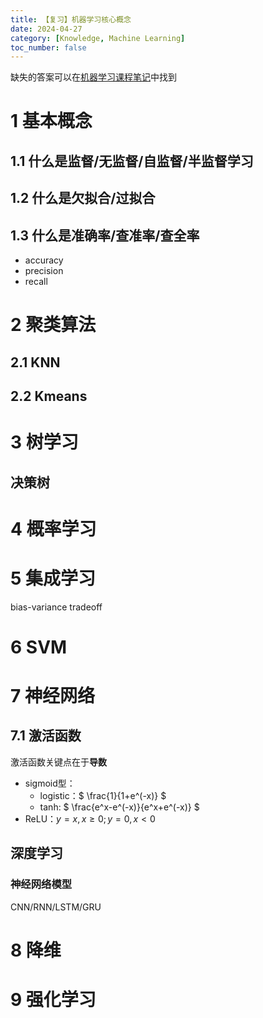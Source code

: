 ```yaml
---
title: 【复习】机器学习核心概念
date: 2024-04-27
category: [Knowledge, Machine Learning]
toc_number: false
---
```


缺失的答案可以在[机器学习课程笔记]()中找到

# 1 基本概念

## 1.1 什么是监督/无监督/自监督/半监督学习

## 1.2 什么是欠拟合/过拟合

## 1.3 什么是准确率/查准率/查全率

- accuracy
- precision
- recall

# 2 聚类算法

## 2.1 KNN

## 2.2 Kmeans

# 3 树学习

## 决策树

# 4 概率学习

# 5 集成学习

bias-variance tradeoff

# 6 SVM

# 7 神经网络

## 7.1 激活函数
激活函数关键点在于**导数**

- sigmoid型：
    - logistic：$ \frac{1}{1+e^(-x)} $
    - tanh: $ \frac{e^x-e^(-x)}{e^x+e^(-x)} $
- ReLU：$y = x, x \geq 0; y = 0,x \lt 0$

## 深度学习

### 神经网络模型

CNN/RNN/LSTM/GRU

# 8 降维

# 9 强化学习
